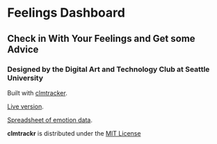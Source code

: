 # Feelings Dashboard

## Check in With Your Feelings and Get some Advice

### Designed by the Digital Art and Technology Club at Seattle University 

Built with [clmtracker](https://github.com/auduno/clmtrackr). 

[Live version](https://feelingsdashboard.github.io/ideas/examples/clm_emotiondetection.html). 

[Spreadsheet of emotion data](https://docs.google.com/spreadsheets/d/e/2PACX-1vTxdJPu02SeM7C5kGSGbqe0Dm6j_MLazsXLnBuUvx0JsTqksUdksP5bXnWJ3DD3tSKEw2BTX0YdzXMg/pubhtml?gid=0&single=true). 

**clmtrackr** is distributed under the [MIT License](http://www.opensource.org/licenses/MIT)
